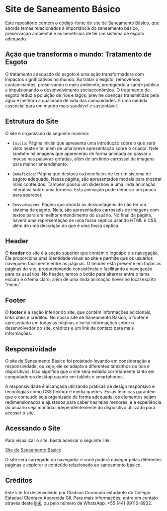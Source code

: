 # Site de Saneamento Básico

Este repositório contém o código-fonte do site de Saneamento Básico, que aborda temas relacionados à importância do saneamento básico, preservação ambiental e os benefícios de ter um sistema de esgoto adequado.

## Ação que transforma o mundo: Tratamento de Esgoto

O tratamento adequado do esgoto é uma ação transformadora com impactos significativos no mundo. Ao tratar o esgoto, removemos contaminantes, preservando o meio ambiente, protegendo a saúde pública e impulsionando o desenvolvimento socioeconômico. O tratamento de esgoto reduz a poluição de rios e lagos, previne doenças transmitidas pela água e melhora a qualidade de vida das comunidades. É uma medida essencial para um mundo mais saudável e sustentável.

## Estrutura do Site

O site é organizado da seguinte maneira:

- `Inicio`: Página inicial que apresenta uma introdução sobre o que será visto neste site, além de uma breve apresentação sobre o criador. Nele também há imagens que aparecerão de forma animada ao passar o mouse nas palavras grifadas, além de um lindo carrossel de imagens para melhor entendimento.

- `Beneficios`: Página que destaca os benefícios de ter um sistema de esgoto adequado. Nessa página, são apresentados modais para mostrar mais conteúdos. Também possui um slideshow e uma linda animação interativa sobre uma torneira. Esta animação pode demorar um pouco para aparecer.

- `Desvantagens`: Página que aborda as desvantagens de não ter um sistema de esgoto. Nela, são apresentados carrosséis de imagens com textos para um melhor entendimento do usuário. No final da página, haverá uma representação de uma fossa séptica usando HTML e CSS, além de uma descrição do que é uma fossa séptica.

## Header

O **header** do site é a seção superior que contém o logotipo e a navegação. Ele proporciona uma identidade visual ao site e permite que os usuários naveguem facilmente entre as páginas. O header está presente em todas as páginas do site, proporcionando consistência e facilitando a navegação para os usuários. No header, temos o botão para alternar entre o tema escuro e o tema claro, além de uma linda animação hover no local escrito "menu".

## Footer

O **footer** é a seção inferior do site, que contém informações adicionais, links úteis e créditos. No nosso site de Saneamento Básico, o footer é apresentado em todas as páginas e inclui informações sobre o desenvolvedor do site, créditos e um link de contato para mais informações.

## Responsividade

O site de Saneamento Básico foi projetado levando em consideração a responsividade, ou seja, ele se adapta a diferentes tamanhos de tela e dispositivos. Isso significa que o site será exibido corretamente tanto em computadores desktop quanto em tablets e smartphones.

A responsividade é alcançada utilizando práticas de design responsivo e tecnologias como CSS flexbox e media queries. Essas técnicas garantem que o conteúdo seja organizado de forma adequada, os elementos sejam redimensionados e ajustados para caber nas telas menores, e a experiência do usuário seja mantida independentemente do dispositivo utilizado para acessar o site.

## Acessando o Site

Para visualizar o site, basta acessar o seguinte link:

[Site de Saneamento Básico](https://gladson623.github.io/agrinho2023/)

O site será carregado no navegador e você poderá navegar pelas diferentes páginas e explorar o conteúdo relacionado ao saneamento básico.

## Créditos

Este site foi desenvolvido por Gladson Coronado estudante do Colégio Estadual Cleoracy Aparecida Gil. Para mais informações, entre em contato através deste [link](https://api.whatsapp.com/send?phone=5544991168932), ou pelo número de WhatsApp: +55 (44) 99116-8932.
